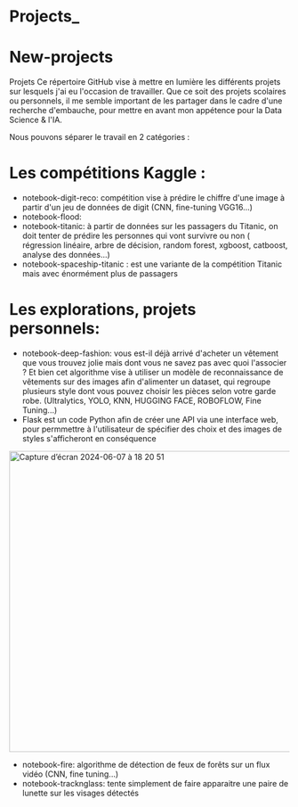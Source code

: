 # Projects_
# New-projects

Projets
Ce répertoire GitHub vise à mettre en lumière les différents projets sur lesquels j'ai eu l'occasion de travailler. Que ce soit des projets scolaires ou personnels, il me semble important de les partager dans le cadre d'une recherche d'embauche, pour mettre en avant mon appétence pour la Data Science & l'IA.

Nous pouvons séparer le travail en 2 catégories : 

# Les compétitions Kaggle :
- notebook-digit-reco: compétition vise à prédire le chiffre d'une image à partir d'un jeu de données de digit
(CNN, fine-tuning VGG16...)
- notebook-flood:
- notebook-titanic: à partir de données sur les passagers du Titanic, on doit tenter de prédire les personnes qui vont survivre ou non
( régression linéaire, arbre de décision, random forest, xgboost, catboost, analyse des données...)
- notebook-spaceship-titanic : est une variante de la compétition Titanic mais avec énormément plus de passagers


# Les explorations, projets personnels:
- notebook-deep-fashion: vous est-il déjà arrivé d'acheter un vêtement que vous trouvez jolie mais dont vous ne savez pas avec quoi
l'associer ? Et bien cet algorithme vise à utiliser un modèle de reconnaissance de vêtements sur des images  afin d'alimenter un dataset, qui regroupe plusieurs style dont vous pouvez choisir les pièces selon votre garde robe.
(Ultralytics, YOLO, KNN, HUGGING FACE, ROBOFLOW, Fine Tuning...)
- Flask est un code Python afin de créer une API via une interface web, pour permmettre à l'utilisateur de spécifier des choix et des images de styles s'afficheront en conséquence

<img width="540" alt="Capture d’écran 2024-06-07 à 18 20 51" src="https://github.com/Avicenne-ctrl/Projects_git/assets/96823388/e974ca71-fefe-4959-b0d0-21397df91804">


- notebook-fire: algorithme de détection de feux de forêts sur un flux vidéo 
(CNN, fine tuning...)
- notebook-tracknglass: tente simplement de faire apparaitre une paire de lunette sur les visages détectés 
